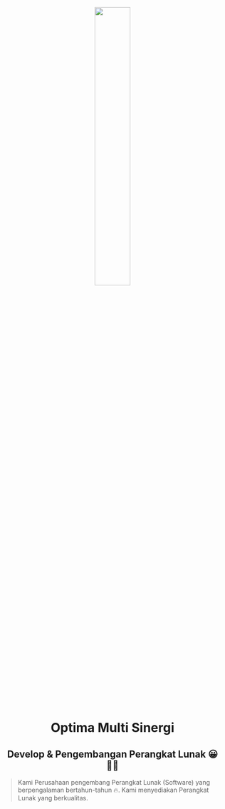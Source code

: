 <p align="center"><a href="https://optimasolution.co.id" target="_blank"><img src="https://optimasolution.co.id/oms/wp-content/uploads/sites/47/2018/06/s-soft-lg.png" width="40%"></a></p>

<h1 align="center">Optima Multi Sinergi</h1>
<h2 align="center">Develop & Pengembangan Perangkat Lunak 😀 👨‍💻</h2>

> Kami Perusahaan pengembang Perangkat Lunak (Software) yang berpengalaman bertahun-tahun <span role="img" aria-label="fire emoji">🔥</span>. Kami menyediakan Perangkat Lunak yang berkualitas.

